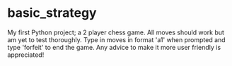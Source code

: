 # basic_strategy
My first Python project; a 2 player chess game. All moves should work but am yet to test thoroughly. Type in moves in format 'a1' when prompted and type 'forfeit' to end the game. Any advice to make it more user friendly is appreciated!
